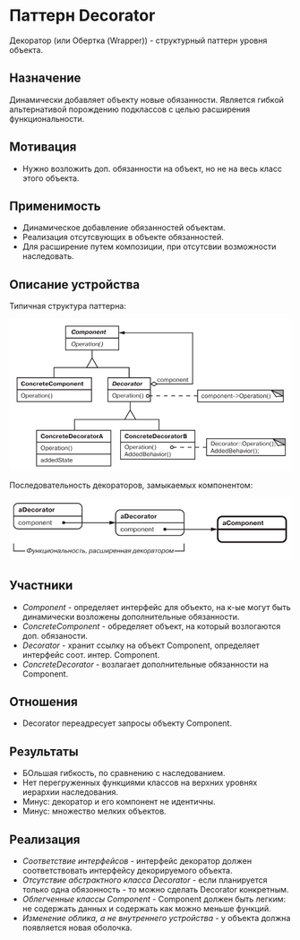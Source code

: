 # Паттерн Decorator

Декоратор (или Обертка (Wrapper)) - структурный паттерн уровня объекта.

## Назначение

Динамически добавляет объекту новые обязанности. Является гибкой альтернативой порождению подклассов с целью расширения функциональности.

## Мотивация

* Нужно возложить доп. обязанности на объект, но не на весь класс этого объекта.

## Применимость

* Динамическое добавление обязанностей объектам.
* Реализация отсутсвующих в объекте обязанностей.
* Для расширение путем композиции, при отсутсвии возможности наследовать.

## Описание устройства

Типичная структура паттерна:

![1733575699846](images/desrciption/1733575699846.png)

Последовательность декораторов, замыкаемых компонентом:

![1733577430779](images/desrciption/1733577430779.png)

## Участники

* *Component* - определяет интерфейс для объекто, на к-ые могут быть динамически возложены дополнительные обязанности.
* *ConcreteComponent* - обределяет объект, на который возлогаются доп. обязаности.
* *Decorator* - хранит ссылку на объект Component, определяет интерфейс соот. интер. Component.
* *ConcreteDecorator* - возлагает дополнительные обязанности на Component.

## Отношения

* Decorator переадресует запросы объекту Component.

## Результаты

* БОльшая гибкость, по сравнению с наследованием.
* Нет перегруженных функциями классов на верхних уровнях иерархии наследования.
* Минус: декоратор и его компонент не идентичны.
* Минус: множество мелких объектов.

## Реализация

* *Соответствие интерфейсов* - интерфейс декоратор должен соответствовать интерфейсу декорируемого объекта.
* *Отсутствие абстрактного класса Decorator* - если планируется только одна обязонность - то можно сделать Decorator конкретным.
* *Облегченные классы Component* - Component должен быть легким: не содержать данных и содержать как можно меньше функций.
* *Изменение облика, а не внутреннего устройства* - у объекта должна появляется новая оболочка.
